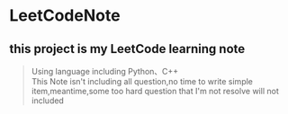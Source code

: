 # LeetCodeNote
 
## this project is my LeetCode learning note

> Using language including Python、C++<br>This Note isn't including all question,no time to write simple item,meantime,some too hard question that I'm not resolve will not included
>  
